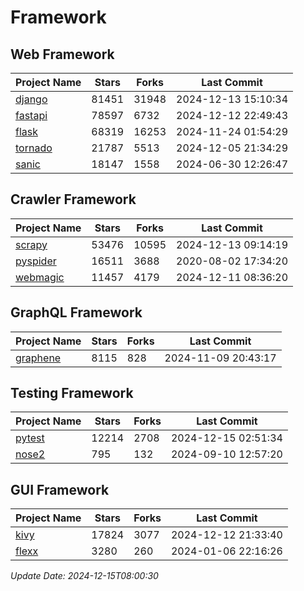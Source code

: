 # Framework

## Web Framework
| Project Name | Stars | Forks | Last Commit |
| ------------ | ----- | ----- | ----------- |
| [django](https://github.com/django/django) | 81451 | 31948 | 2024-12-13 15:10:34 |
| [fastapi](https://github.com/fastapi/fastapi) | 78597 | 6732 | 2024-12-12 22:49:43 |
| [flask](https://github.com/pallets/flask) | 68319 | 16253 | 2024-11-24 01:54:29 |
| [tornado](https://github.com/tornadoweb/tornado) | 21787 | 5513 | 2024-12-05 21:34:29 |
| [sanic](https://github.com/sanic-org/sanic) | 18147 | 1558 | 2024-06-30 12:26:47 |

## Crawler Framework
| Project Name | Stars | Forks | Last Commit |
| ------------ | ----- | ----- | ----------- |
| [scrapy](https://github.com/scrapy/scrapy) | 53476 | 10595 | 2024-12-13 09:14:19 |
| [pyspider](https://github.com/binux/pyspider) | 16511 | 3688 | 2020-08-02 17:34:20 |
| [webmagic](https://github.com/code4craft/webmagic) | 11457 | 4179 | 2024-12-11 08:36:20 |

## GraphQL Framework
| Project Name | Stars | Forks | Last Commit |
| ------------ | ----- | ----- | ----------- |
| [graphene](https://github.com/graphql-python/graphene) | 8115 | 828 | 2024-11-09 20:43:17 |

## Testing Framework
| Project Name | Stars | Forks | Last Commit |
| ------------ | ----- | ----- | ----------- |
| [pytest](https://github.com/pytest-dev/pytest) | 12214 | 2708 | 2024-12-15 02:51:34 |
| [nose2](https://github.com/nose-devs/nose2) | 795 | 132 | 2024-09-10 12:57:20 |

## GUI Framework
| Project Name | Stars | Forks | Last Commit |
| ------------ | ----- | ----- | ----------- |
| [kivy](https://github.com/kivy/kivy) | 17824 | 3077 | 2024-12-12 21:33:40 |
| [flexx](https://github.com/flexxui/flexx) | 3280 | 260 | 2024-01-06 22:16:26 |

*Update Date: 2024-12-15T08:00:30*